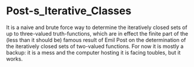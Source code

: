 # Post-s_Iterative_Classes
It is a naive and brute force way to determine the iteratively closed sets of up to three-valued truth-functions, which are in effect the finite part of the (less than it should be) famous result of Emil Post on the determination of the iteratively closed sets of two-valued functions. For now it is mostly a backup: it is a mess and the computer hosting it is facing toubles, but it works.

